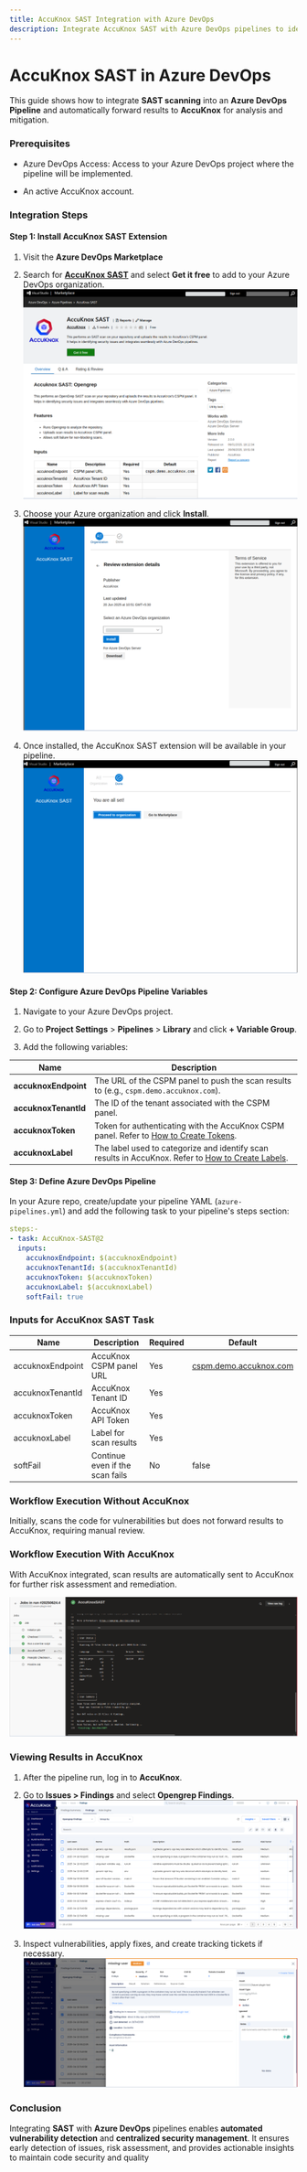 ```yaml
---
title: AccuKnox SAST Integration with Azure DevOps
description: Integrate AccuKnox SAST with Azure DevOps pipelines to identify and resolve code vulnerabilities before deployment, enhancing application security.
---
```


# AccuKnox SAST in Azure DevOps

This guide shows how to integrate **SAST scanning** into an **Azure DevOps Pipeline** and automatically forward results to **AccuKnox** for analysis and mitigation.

### Prerequisites

- Azure DevOps Access: Access to your Azure DevOps project where the pipeline will be implemented.

- An active AccuKnox account.

### Integration Steps

#### Step 1: Install AccuKnox SAST Extension

1. Visit the **Azure DevOps Marketplace**

2. Search for [**AccuKnox SAST**](https://marketplace.visualstudio.com/items?itemName=AccuKnox.accuknox-SAST "https://marketplace.visualstudio.com/items?itemName=AccuKnox.accuknox-SAST") and select **Get it free** to add to your Azure DevOps organization.
![image-20250624-034932.png](./images/azure-sast/1.png)

3. Choose your Azure organization and click **Install**.
![image-20250624-035443.png](./images/azure-sast/2.png)

4. Once installed, the AccuKnox SAST extension will be available in your pipeline.
![image-20250624-035555.png](./images/azure-sast/3.png)

#### Step 2: Configure Azure DevOps Pipeline Variables

1. Navigate to your Azure DevOps project.

2. Go to **Project Settings** > **Pipelines** > **Library** and click **+ Variable Group**.

3. Add the following variables:

| **Name**            | **Description**                                                     |
|---------------------|---------------------------------------------------------------------|
| **accuknoxEndpoint** | The URL of the CSPM panel to push the scan results to (e.g., `cspm.demo.accuknox.com`). |
| **accuknoxTenantId** | The ID of the tenant associated with the CSPM panel.               |
| **accuknoxToken**    | Token for authenticating with the AccuKnox CSPM panel. Refer to [How to Create Tokens](https://help.accuknox.com/how-to/how-to-create-tokens/). |
| **accuknoxLabel**    | The label used to categorize and identify scan results in AccuKnox. Refer to [How to Create Labels](https://help.accuknox.com/how-to/how-to-create-labels). |

#### Step 3: Define Azure DevOps Pipeline

In your Azure repo, create/update your pipeline YAML (`azure-pipelines.yml`) and add the following task to your pipeline's steps section:

```yaml
steps:-
- task: AccuKnox-SAST@2
  inputs:
    accuknoxEndpoint: $(accuknoxEndpoint)
    accuknoxTenantId: $(accuknoxTenantId)
    accuknoxToken: $(accuknoxToken)
    accuknoxLabel: $(accuknoxLabel)
    softFail: true
```

### Inputs for AccuKnox SAST Task

| **Name**             | **Description**                     | **Required** | **Default**                                                                 |
|----------------------|-------------------------------------|--------------|------------------------------------------------------------------------------|
| accuknoxEndpoint      | AccuKnox CSPM panel URL             | Yes          | [cspm.demo.accuknox.com](http://cspm.demo.accuknox.com/)                     |
| accuknoxTenantId      | AccuKnox Tenant ID                  | Yes          |                                                                              |
| accuknoxToken         | AccuKnox API Token                  | Yes          |                                                                              |
| accuknoxLabel         | Label for scan results              | Yes          |                                                                              |
| softFail              | Continue even if the scan fails     | No           | false                                                                        |

### Workflow Execution Without AccuKnox

Initially, scans the code for vulnerabilities but does not forward results to AccuKnox, requiring manual review.

### Workflow Execution With AccuKnox

With AccuKnox integrated, scan results are automatically sent to AccuKnox for further risk assessment and remediation.

![image-20250624-063029.png](./images/azure-sast/4.png)

### Viewing Results in AccuKnox

1. After the pipeline run, log in to **AccuKnox**.

2. Go to **Issues > Findings** and select **Opengrep Findings**.
![image-20250428-025730.png](./images/azure-sast/5.png)

3. Inspect vulnerabilities, apply fixes, and create tracking tickets if necessary.
![image-20250428-030000.png](./images/azure-sast/6.png)

### Conclusion

Integrating **SAST** with **Azure DevOps** pipelines enables **automated vulnerability detection** and **centralized security management**. It ensures early detection of issues, risk assessment, and provides actionable insights to maintain code security and quality
